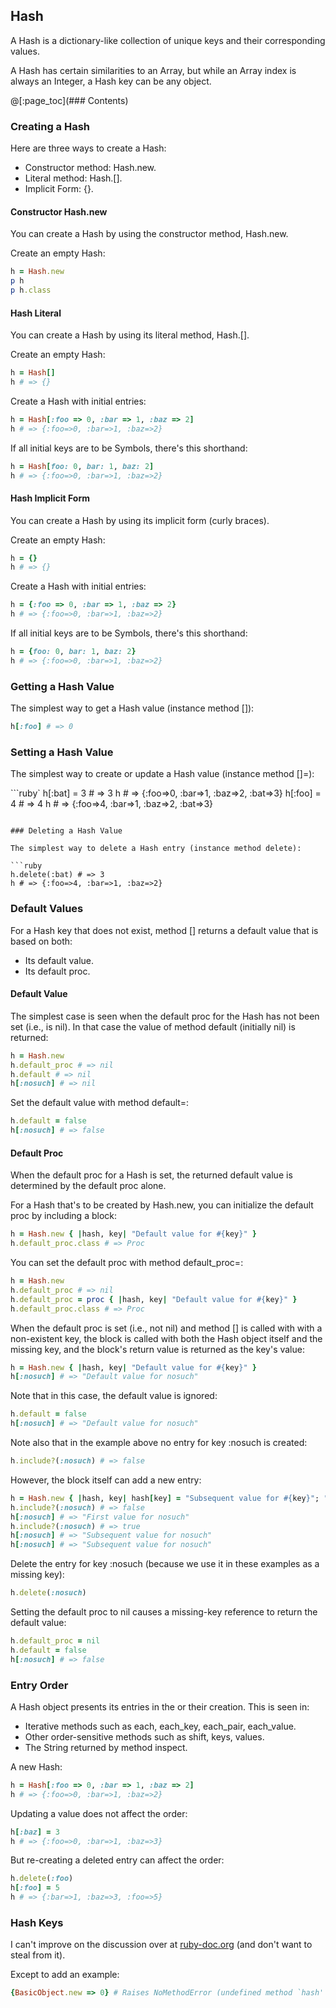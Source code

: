 ## Hash

A Hash is a dictionary-like collection of unique keys and their corresponding values.

A Hash has certain similarities to an Array, but while an Array index is always an Integer, a Hash key can be any object.

@[:page_toc](### Contents)

### Creating a Hash

Here are three ways to create a Hash:
* Constructor method: Hash.new.
* Literal method: Hash.[].
* Implicit Form: {}.

#### Constructor Hash.new

You can create a Hash by using the constructor method, Hash.new.

Create an empty Hash:

```ruby
h = Hash.new
p h
p h.class
```

#### Hash Literal

You can create a Hash by using its literal method, Hash.[].

Create an empty Hash:

```ruby
h = Hash[]
h # => {}
```

Create a Hash with initial entries:

```ruby
h = Hash[:foo => 0, :bar => 1, :baz => 2]
h # => {:foo=>0, :bar=>1, :baz=>2}
```

If all initial keys are to be Symbols, there's this shorthand:

```ruby
h = Hash[foo: 0, bar: 1, baz: 2]
h # => {:foo=>0, :bar=>1, :baz=>2}
```

#### Hash Implicit Form

You can create a Hash by using its implicit form (curly braces).

Create an empty Hash:

```ruby
h = {}
h # => {}
```

Create a Hash with initial entries:

```ruby
h = {:foo => 0, :bar => 1, :baz => 2}
h # => {:foo=>0, :bar=>1, :baz=>2}
```

If all initial keys are to be Symbols, there's this shorthand:

```ruby
h = {foo: 0, bar: 1, baz: 2}
h # => {:foo=>0, :bar=>1, :baz=>2}
```

### Getting a Hash Value

The simplest way to get a Hash value (instance method []):

```ruby
h[:foo] # => 0
```

### Setting a Hash Value

The simplest way to create or update a Hash value (instance method []=):

```ruby`
h[:bat] = 3 # => 3
h # => {:foo=>0, :bar=>1, :baz=>2, :bat=>3}
h[:foo] = 4 # => 4
h # => {:foo=>4, :bar=>1, :baz=>2, :bat=>3}
```

### Deleting a Hash Value

The simplest way to delete a Hash entry (instance method delete):

```ruby
h.delete(:bat) # => 3
h # => {:foo=>4, :bar=>1, :baz=>2}
```

### Default Values

For a Hash key that does not exist, method [] returns a default value that is based on both:

* Its default value.
* Its default proc.

#### Default Value

The simplest case is seen when the default proc for the Hash has not been set (i.e., is nil). In that case the value of method default (initially nil) is returned:

```ruby
h = Hash.new
h.default_proc # => nil
h.default # => nil
h[:nosuch] # => nil
```

Set the default value with method default=:

```ruby
h.default = false
h[:nosuch] # => false
```

#### Default Proc

When the default proc for a Hash is set, the returned default value is determined by the default proc alone.

For a Hash that's to be created by Hash.new, you can initialize the default proc by including a block:

```ruby
h = Hash.new { |hash, key| "Default value for #{key}" }
h.default_proc.class # => Proc
```

You can set the default proc with method default_proc=:

```ruby
h = Hash.new
h.default_proc # => nil
h.default_proc = proc { |hash, key| "Default value for #{key}" }
h.default_proc.class # => Proc
```

When the default proc is set (i.e., not nil) and method [] is called with with a non-existent key, the block is called with both the Hash object itself and the missing key, and the block's return value is returned as the key's value:

```ruby
h = Hash.new { |hash, key| "Default value for #{key}" }
h[:nosuch] # => "Default value for nosuch"
```

Note that in this case, the default value is ignored:

```ruby
h.default = false
h[:nosuch] # => "Default value for nosuch"
```

Note also that in the example above no entry for key :nosuch is created:

```ruby
h.include?(:nosuch) # => false
```

However, the block itself can add a new entry:

```ruby
h = Hash.new { |hash, key| hash[key] = "Subsequent value for #{key}"; "First value for #{key}" }
h.include?(:nosuch) # => false
h[:nosuch] # => "First value for nosuch"
h.include?(:nosuch) # => true
h[:nosuch] # => "Subsequent value for nosuch"
h[:nosuch] # => "Subsequent value for nosuch"
```

Delete the entry for key :nosuch (because we use it in these examples as a missing key):

```ruby
h.delete(:nosuch)
```

Setting the default proc to nil causes a missing-key reference to return the default value:

```ruby
h.default_proc = nil
h.default = false
h[:nosuch] # => false
```

### Entry Order

A Hash object presents its entries in the or their creation. This is seen in:

* Iterative methods such as each, each_key, each_pair, each_value.
* Other order-sensitive methods such as shift, keys, values.
* The String returned by method inspect.

A new Hash:

```ruby
h = Hash[:foo => 0, :bar => 1, :baz => 2]
h # => {:foo=>0, :bar=>1, :baz=>2}
```

Updating a value does not affect the order:

```ruby
h[:baz] = 3
h # => {:foo=>0, :bar=>1, :baz=>3}
```

But re-creating a deleted entry can affect the order:

```ruby
h.delete(:foo)
h[:foo] = 5
h # => {:bar=>1, :baz=>3, :foo=>5}
```

### Hash Keys

I can't improve on the discussion over at [ruby-doc.org](https://ruby-doc.org/core-2.7.0/Hash.html#class-Hash-label-Hash+Keys) (and don't want to steal from it).

Except to add an example:

```ruby
{BasicObject.new => 0} # Raises NoMethodError (undefined method `hash' for #<BasicObject)
```